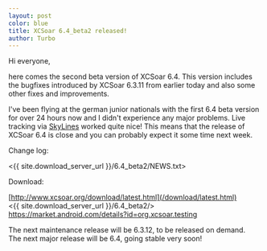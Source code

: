 ```yaml
---
layout: post
color: blue
title: XCSoar 6.4_beta2 released!
author: Turbo
---
```

Hi everyone,

here comes the second beta version of XCSoar 6.4. This version includes the
bugfixes introduced by XCSoar 6.3.11 from earlier today and also some other
fixes and improvements.

I've been flying at the german junior nationals with the first 6.4 beta version
for over 24 hours now and I didn't experience any major problems. Live tracking
via [SkyLines](https://skylines.aero/) worked quite nice! This means that
the release of XCSoar 6.4 is close and you can probably expect it some time next
week.

Change log:

 <{{ site.download_server_url }}/6.4_beta2/NEWS.txt>

Download:

 [http://www.xcsoar.org/download/latest.html](/download/latest.html)  
 <{{ site.download_server_url }}/6.4_beta2/>  
 <https://market.android.com/details?id=org.xcsoar.testing>

The next maintenance release will be 6.3.12, to be released on demand.  
The next major release will be 6.4, going stable very soon!
